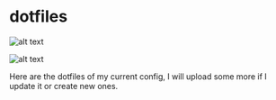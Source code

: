 # dotfiles

![alt text](https://github.com/ThomasTraineau/Dotfiles/blob/main/enter.png)

![alt text](https://github.com/ThomasTraineau/Dotfiles/blob/main/bspwmRice.png)

Here are the dotfiles of my current config, I will upload some more if I update it or create new ones.
